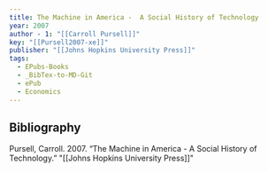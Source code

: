 ```yaml
---
title: The Machine in America -  A Social History of Technology
year: 2007
author - 1: "[[Carroll Pursell]]"
key: "[[Pursell2007-xe]]"
publisher: "[[Johns Hopkins University Press]]"
tags:
  - EPubs-Books
  - _BibTex-to-MD-Git
  - ePub
  - Economics
---
```


## Bibliography
Pursell, Carroll. 2007. “The Machine in America -  A Social History of Technology.” "[[Johns Hopkins University Press]]"